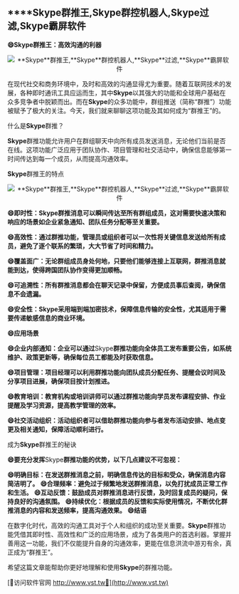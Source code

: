 ## ****Skype**群推王,**Skype**群控机器人,**Skype**过滤,**Skype**霸屏软件**

**😄**Skype**群推王：高效沟通的利器**

 <center><img src="https://vst.tw/MP4/tuiguang/png/5.png" alt="**Skype**群推王,**Skype**群控机器人,**Skype**过滤,**Skype**霸屏软件"></center>

在现代社交和商务环境中，及时和高效的沟通显得尤为重要。随着互联网技术的发展，各种即时通讯工具应运而生，其中**Skype**以其强大的功能和全球用户基础在众多竞争者中脱颖而出。而在**Skype**的众多功能中，群组推送（简称“群推”）功能被赋予了极大的关注。今天，我们就来聊聊这项功能及其如何成为“群推王”的。

什么是**Skype**群推？

**Skype**群推功能允许用户在群组聊天中向所有成员发送消息，无论他们当前是否在线。这项功能广泛应用于团队协作、项目管理和社交活动中，确保信息能够第一时间传达到每一个成员，从而提高沟通效率。

**Skype**群推王的特点

 <center><img src="https://vst.tw/MP4/tuiguang/png/8.png" alt="**Skype**群推王,**Skype**群控机器人,**Skype**过滤,**Skype**霸屏软件"></center>

**😄即时性：**Skype**群推消息可以瞬间传达至所有群组成员，这对需要快速决策和响应的场景如企业紧急通知、团队任务分配等至关重要。**

**😄高效性：通过群推功能，管理员或组织者可以一次性将关键信息发送给所有成员，避免了逐个联系的繁琐，大大节省了时间和精力。**

**😄覆盖面广：无论群组成员身处何地，只要他们能够连接上互联网，群推消息就能到达，使得跨国团队协作变得更加顺畅。**

**😄可追溯性：所有群推消息都会在聊天记录中保留，方便成员事后查阅，确保信息不会遗漏。**

**😄安全性：**Skype**采用端到端加密技术，保障信息传输的安全性，尤其适用于需要传递敏感信息的商业环境。**

**😄应用场景**

**😄企业内部通知：企业可以通过**Skype**群推功能向全体员工发布重要公告，如系统维护、政策更新等，确保每位员工都能及时获取信息。**

**😄项目管理：项目经理可以利用群推功能向团队成员分配任务、提醒会议时间及分享项目进展，确保项目按计划推进。**

**😄教育培训：教育机构或培训讲师可以通过群推功能向学员发布课程安排、作业提醒及学习资源，提高教学管理的效率。**

**😄社交活动组织：活动组织者可以借助群推功能向参与者发布活动安排、地点变更及相关通知，保障活动顺利进行。**

成为**Skype**群推王的秘诀

**😄要充分发挥**Skype**群推功能的优势，以下几点建议不可忽视：**

**😄明确目标：在发送群推消息之前，明确信息传达的目标和受众，确保消息内容简洁明了。**
**😄合理频率：避免过于频繁地发送群推消息，以免打扰成员正常工作和生活。**
**😄互动反馈：鼓励成员对群推消息进行反馈，及时回复成员的疑问，保持良好的沟通氛围。**
**😄持续优化：根据成员的反馈和实际使用情况，不断优化群推消息的内容和发送频率，提高沟通效果。**
**😄结语**

在数字化时代，高效的沟通工具对于个人和组织的成功至关重要。**Skype**群推功能凭借其即时性、高效性和广泛的应用场景，成为了各类用户的首选利器。掌握并善用这一功能，我们不仅能提升自身的沟通效率，更能在信息洪流中游刃有余，真正成为“群推王”。

希望这篇文章能帮助你更好地理解和使用**Skype**的群推功能。


[👻访问软件官网 http://www.vst.tw👻](http://www.vst.tw)
